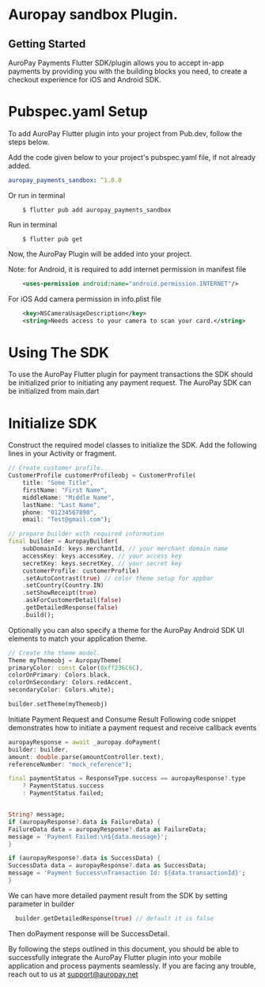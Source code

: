 # Auropay sandbox Plugin.


## Getting Started

AuroPay Payments Flutter SDK/plugin allows you to accept in-app payments by providing you with the building blocks you need, to create a checkout experience for iOS and Android SDK.


# Pubspec.yaml Setup

To add AuroPay Flutter plugin into your project from Pub.dev, follow the steps below.

Add the code given below to your project's pubspec.yaml file, if not already added.
```yaml
auropay_payments_sandbox: ^1.0.0
```
Or run in terminal
```
    $ flutter pub add auropay_payments_sandbox
```

Run in terminal
```
    $ flutter pub get
```

Now, the AuroPay Plugin will be added into your project.

Note: for Android, it is required to add internet permission in manifest file
```xml
    <uses-permission android:name="android.permission.INTERNET"/> 
```

For iOS Add camera permission in info.plist file
```xml
    <key>NSCameraUsageDescription</key>
    <string>Needs access to your camera to scan your card.</string>
```


# Using The SDK

To use the AuroPay Flutter plugin for payment transactions the SDK should be initialized prior to initiating any payment request. The AuroPay SDK can be initialized from main.dart

# Initialize SDK

Construct the required model classes to initialize the SDK. Add the following lines in your Activity or fragment.
```dart
// Create customer profile.     
CustomerProfile customerProfileobj = CustomerProfile(
    title: "Some Title",
    firstName: "First Name",
    middleName: "Middle Name",
    lastName: "Last Name",
    phone: "01234567890",
    email: "Test@gmail.com");

// prepare builder with required information
final builder = AuropayBuilder(
    subDomainId: keys.merchantId, // your merchant domain name
    accessKey: keys.accessKey, // your access key
    secretKey: keys.secretKey, // your secret key
    customerProfile: customerProfile)
    .setAutoContrast(true) // color theme setup for appbar
    .setCountry(Country.IN)
    .setShowReceipt(true)
    .askForCustomerDetail(false)
    .getDetailedResponse(false)
    .build();
```

Optionally you can also specify a theme for the AuroPay Android SDK UI elements to match your application theme.

```dart
// Create the theme model.
Theme myThemeobj = AuropayTheme(
primaryColor: const Color(0xff236C6C),
colorOnPrimary: Colors.black,
colorOnSecondary: Colors.redAccent,
secondaryColor: Colors.white);

builder.setTheme(myThemeobj)

```

Initiate Payment Request and Consume Result
Following code snippet demonstrates how to initiate a payment request and receive callback events

```dart
auropayResponse = await _auropay.doPayment(
builder: builder,
amount: double.parse(amountController.text),
referenceNumber: "mock_reference");

final paymentStatus = ResponseType.success == auropayResponse?.type
    ? PaymentStatus.success 
    : PaymentStatus.failed; 


String? message;
if (auropayResponse?.data is FailureData) {
FailureData data = auropayResponse?.data as FailureData;
message = 'Payment Failed:\n${data.message}';
}

if (auropayResponse?.data is SuccessData) {
SuccessData data = auropayResponse?.data as SuccessData;
message = 'Payment Success\nTransaction Id: ${data.transactionId}';
}

```

We can have more detailed payment result from the SDK by setting parameter in builder

```dart
  builder.getDetailedResponse(true) // default it is false
```

Then doPayment response will be SuccessDetail.

By following the steps outlined in this document, you should be able to successfully integrate the AuroPay Flutter plugin into your mobile application and process payments seamlessly.
If you are facing any trouble, reach out to us at support@auropay.net
